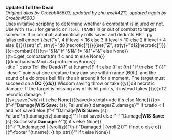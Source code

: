 **Updated Toll the Dead**  
*Original alias by Croebh#5603, updated by zhu.exe#4211, updated again by Croebh#5603*  
Uses initiative scripting to determine whether a combatant is injured or not. Use with `!toll` for generic or `!toll [NAME]` in or out of combat to target someone. If in combat, automatically rolls saves and deducts HP.```py  
!alias toll embed {{set("y", 4 if level > 16 else 3 if level > 10 else 2 if level > 4 else 1)}}{{set("z", str(y)+"d8[necrotic]")}}{{set("Z", str(y)+"d12[necrotic]")}}{{c=combat()}}{{tn="&1&" if "&1&" != "&1"+"&" else None}}{{t=c.get_combatant(tn) if c and tn else None}}{{dc=charismaMod+8+proficiencyBonus}}  
-title "<name> casts Toll the Dead{{f' at {t.name}!' if t else (f' at {tn}!' if tn else '!')}}"   
-desc "<name> points at one creature they can see within range (60ft), and the sound of a dolorous bell fills the air around it for a moment. The target must succeed on a **DC {{dc}}** Wisdom saving throw or take {{y}}d8 necrotic damage. If the target is missing any of its hit points, it instead takes {{y}}d12 necrotic damage. "  
{{s=t.save('wis') if t else None}}{{saved=s.total>=dc if s else None}}{{o=(f'-f "Damage|**WIS Save:** {s}; Failure!\n{t.damage(Z).damage}"' if t.ratio < 1 and not saved else (f'-f "Damage|**WIS Save:** {s}; Failure!\n{t.damage(z).damage}"' if not saved else f'-f "Damage|**WIS Save:** {s}; Success!\n**Damage:** `0`"')) if s else None}}  
{{f'-f "Undamaged | {vroll(z)}"\n-f "Damaged | {vroll(Z)}"' if not o else o}}  
{{f'-footer "{t.name}: {t.hp_str()}"' if t else None}}  
```